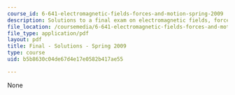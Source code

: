 ```yaml
---
course_id: 6-641-electromagnetic-fields-forces-and-motion-spring-2009
description: Solutions to a final exam on electromagnetic fields, forces, and motion.
file_location: /coursemedia/6-641-electromagnetic-fields-forces-and-motion-spring-2009/b5b8630c04de67d4e17e0582b417ae55_MIT6_641s09_sol_exam2009.pdf
file_type: application/pdf
layout: pdf
title: Final - Solutions - Spring 2009
type: course
uid: b5b8630c04de67d4e17e0582b417ae55

---
```

None